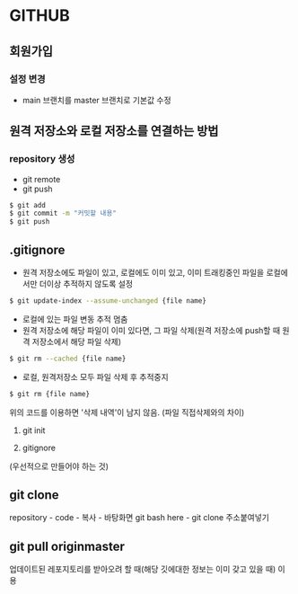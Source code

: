 # GITHUB

## 회원가입

### 설정 변경

- main 브랜치를 master 브랜치로 기본값 수정



## 원격 저장소와 로컬 저장소를 연결하는 방법

### repository 생성

- git remote
- git push



```bash
$ git add
$ git commit -m "커밋할 내용"
$ git push
```



## .gitignore

- 원격 저장소에도 파일이 있고, 로컬에도 이미 있고, 이미 트래킹중인 파일을 로컬에서만 더이상 추적하지 않도록 설정

```bash
$ git update-index --assume-unchanged {file name}
```

- 로컬에 있는 파일 변동 추적 멈춤
- 원격 저장소에 해당 파일이 이미 있다면, 그 파일 삭제(원격 저장소에 push할 때 원격 저장소에서 해당 파일 삭제)

```bash
$ git rm --cached {file name}
```

- 로컬, 원격저장소 모두 파일 삭제 후 추적중지

```bash
$ git rm {file name}
```

위의 코드를 이용하면 '삭제 내역'이 남지 않음. (파일 직접삭제와의 차이)

1. git init

2. gitignore

(우선적으로 만들어야 하는 것)





## git clone

repository - code - 복사 - 바탕화면 git bash here - git clone 주소붙여넣기

## git pull originmaster

업데이트된 레포지토리를 받아오려 할 때(해당 깃에대한 정보는 이미 갖고 있을 때) 이용